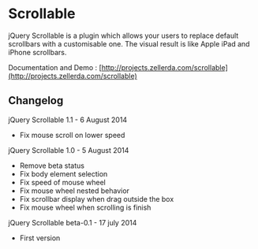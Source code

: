 Scrollable
==========

jQuery Scrollable is a plugin which allows your users to replace default scrollbars with a customisable one. The visual result is like Apple iPad and iPhone scrollbars.

Documentation and Demo : [http://projects.zellerda.com/scrollable](http://projects.zellerda.com/scrollable)

Changelog
---------

jQuery Scrollable 1.1 - 6 August 2014
 - Fix mouse scroll on lower speed

jQuery Scrollable 1.0 - 5 August 2014
 - Remove beta status
 - Fix body element selection
 - Fix speed of mouse wheel
 - Fix mouse wheel nested behavior
 - Fix scrollbar display when drag outside the box
 - Fix mouse wheel when scrolling is finish

jQuery Scrollable beta-0.1 - 17 july 2014
 - First version
